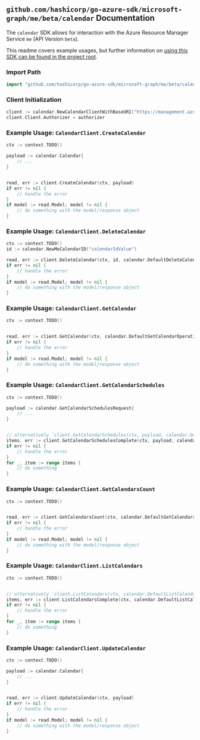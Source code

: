 
## `github.com/hashicorp/go-azure-sdk/microsoft-graph/me/beta/calendar` Documentation

The `calendar` SDK allows for interaction with the Azure Resource Manager Service `me` (API Version `beta`).

This readme covers example usages, but further information on [using this SDK can be found in the project root](https://github.com/hashicorp/go-azure-sdk/tree/main/docs).

### Import Path

```go
import "github.com/hashicorp/go-azure-sdk/microsoft-graph/me/beta/calendar"
```


### Client Initialization

```go
client := calendar.NewCalendarClientWithBaseURI("https://management.azure.com")
client.Client.Authorizer = authorizer
```


### Example Usage: `CalendarClient.CreateCalendar`

```go
ctx := context.TODO()

payload := calendar.Calendar{
	// ...
}


read, err := client.CreateCalendar(ctx, payload)
if err != nil {
	// handle the error
}
if model := read.Model; model != nil {
	// do something with the model/response object
}
```


### Example Usage: `CalendarClient.DeleteCalendar`

```go
ctx := context.TODO()
id := calendar.NewMeCalendarID("calendarIdValue")

read, err := client.DeleteCalendar(ctx, id, calendar.DefaultDeleteCalendarOperationOptions())
if err != nil {
	// handle the error
}
if model := read.Model; model != nil {
	// do something with the model/response object
}
```


### Example Usage: `CalendarClient.GetCalendar`

```go
ctx := context.TODO()


read, err := client.GetCalendar(ctx, calendar.DefaultGetCalendarOperationOptions())
if err != nil {
	// handle the error
}
if model := read.Model; model != nil {
	// do something with the model/response object
}
```


### Example Usage: `CalendarClient.GetCalendarSchedules`

```go
ctx := context.TODO()

payload := calendar.GetCalendarSchedulesRequest{
	// ...
}


// alternatively `client.GetCalendarSchedules(ctx, payload, calendar.DefaultGetCalendarSchedulesOperationOptions())` can be used to do batched pagination
items, err := client.GetCalendarSchedulesComplete(ctx, payload, calendar.DefaultGetCalendarSchedulesOperationOptions())
if err != nil {
	// handle the error
}
for _, item := range items {
	// do something
}
```


### Example Usage: `CalendarClient.GetCalendarsCount`

```go
ctx := context.TODO()


read, err := client.GetCalendarsCount(ctx, calendar.DefaultGetCalendarsCountOperationOptions())
if err != nil {
	// handle the error
}
if model := read.Model; model != nil {
	// do something with the model/response object
}
```


### Example Usage: `CalendarClient.ListCalendars`

```go
ctx := context.TODO()


// alternatively `client.ListCalendars(ctx, calendar.DefaultListCalendarsOperationOptions())` can be used to do batched pagination
items, err := client.ListCalendarsComplete(ctx, calendar.DefaultListCalendarsOperationOptions())
if err != nil {
	// handle the error
}
for _, item := range items {
	// do something
}
```


### Example Usage: `CalendarClient.UpdateCalendar`

```go
ctx := context.TODO()

payload := calendar.Calendar{
	// ...
}


read, err := client.UpdateCalendar(ctx, payload)
if err != nil {
	// handle the error
}
if model := read.Model; model != nil {
	// do something with the model/response object
}
```

